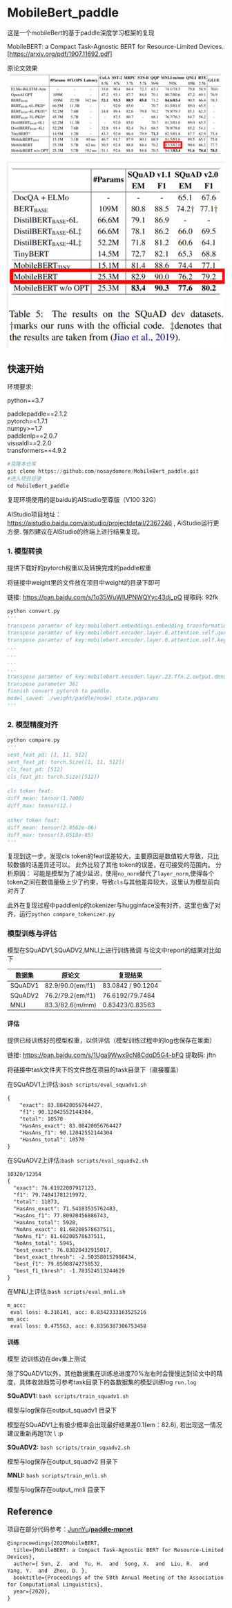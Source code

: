 # MobileBert_paddle
这是一个mobileBert的基于paddle深度学习框架的复现

MobileBERT: a Compact Task-Agnostic BERT for Resource-Limited Devices.
[https://arxiv.org/pdf/1907.11692.pdf]

原论文效果
![glue](img/mobilebert_glue.png)
![squad](img/mobilebert_squad.png)

## 快速开始
环境要求:

python==3.7

paddlepaddle==2.1.2\
pytorch==1.7.1\
numpy>=1.7\
paddlenlp==2.0.7\
visualdl==2.2.0\
transformers==4.9.2

```python
#克隆本仓库
git clone https://github.com/nosaydomore/MobileBert_paddle.git
#进入项目目录
cd MobileBert_paddle
```

复现环境使用的是baidu的AIStudio至尊版（V100 32G）

AIStudio项目地址：https://aistudio.baidu.com/aistudio/projectdetail/2367246 , AiStudio运行更方便. 强烈建议在AIStudio的终端上进行结果复现。

### 1. 模型转换

提供下载好的pytorch权重以及转换完成的paddle权重

将链接中weight里的文件放在项目中weight的目录下即可

链接: https://pan.baidu.com/s/1o35WuWIUPNWQYyc43dj_pQ 提取码: 92fk

```python
python convert.py
'''
transpose paramter of key:mobilebert.embeddings.embedding_transformation.weight
transpose paramter of key:mobilebert.encoder.layer.0.attention.self.query.weight
transpose paramter of key:mobilebert.encoder.layer.0.attention.self.key.weight
...
...
...
...
transpose paramter of key:mobilebert.encoder.layer.23.ffn.2.output.dense.weight
transpose parameter 361
finnish convert pytorch to paddle.
model_saved: ./weight/paddle/model_state.pdparams
'''

```

### 2. 模型精度对齐

```python
python compare.py
'''
sent_feat_pd: [1, 11, 512]
sent_feat_pt: torch.Size([1, 11, 512])
cls_feat_pd: [512]
cls_feat_pt: torch.Size([512])

cls token feat:
diff_mean: tensor(1.7400)
diff_max: tensor(12.)

other token feat:
diff_mean: tensor(2.8562e-06)
diff_max: tensor(3.0518e-05)
'''
```
复现到这一步，发现cls token的feat误差较大，主要原因是数值较大导致，只比较数值的话差异还可以。
此外比较了其他 token的误差，在可接受的范围内。
分析原因：
可能是模型为了减少延迟，使用`no_norm`替代了`layer_norm`,使得各个token之间在数值量级上少了约束，导致`cls`与其他差异较大，这里认为模型前向对齐了

此外在复现过程中paddlenlp的tokenizer与hugginface没有对齐，这里也做了对齐，运行`python compare_tokenizer.py`

### 模型训练与评估

模型在SQuADV1,SQuADV2,MNLI上进行训练微调
与论文中report的结果对比如下

| 数据集  | 原论文           | 复现结果          |
| ------- | ---------------- | ----------------- |
| SQuADV1 | 82.9/90.0(em/f1) | 83.0842 / 90.1204 |
| SQuADV2 | 76.2/79.2(em/f1) | 76.6192/79.7484   |
| MNLI    | 83.3/82.6(m/mm)  | 0.83423/0.83563   |


#### 评估

提供已经训练好的模型权重，以供评估（模型训练过程中的log也保存在里面）

链接: https://pan.baidu.com/s/1Uga9Wwx9cN8CdqD5G4-bFQ 提取码: jftn 

将链接中task文件夹下的文件放在项目的task目录下（直接覆盖）

在SQuADV1上评估:`bash scripts/eval_squadv1.sh`

```
{
    "exact": 83.08420056764427,
    "f1": 90.12042552144304,
    "total": 10570
    "HasAns_exact": 83.08420056764427
    "HasAns_f1": 90.12042552144304
    "HasAns_total": 10570
}
```

在SQuADV2上评估:`bash scripts/eval_squadv2.sh`

```
10320/12354
{
  "exact": 76.61922007917123,
  "f1": 79.74841781219972,
  "total": 11873,
  "HasAns_exact": 71.54183535762483,
  "HasAns_f1": 77.80920456886743,
  "HasAns_total": 5928,
  "NoAns_exact": 81.68208578637511,
  "NoAns_f1": 81.68208578637511,
  "NoAns_total": 5945,
  "best_exact": 76.83820432915017,
  "best_exact_thresh": -2.503580152988434,
  "best_f1": 79.85988742758532,
  "best_f1_thresh": -1.783524513244629
}
```

在MNLI上评估:`bash scripts/eval_mnli.sh`

```
m_acc:
 eval loss: 0.316141, acc: 0.8342333163525216 
mm_acc:
 eval loss: 0.475563, acc: 0.8356387306753458
```

#### 训练

模型 边训练边在dev集上测试

除了SQuADV1以外，其他数据集在训练总进度70%左右时会慢慢达到论文中的精度，具体收敛趋势可参考task目录下的各数据集的模型训练log `run.log`

**SQuADV1:** 
`bash scripts/train_squadv1.sh`

模型与log保存在output_squadv1 目录下

模型在SQuADV1上有极少概率会出现最好结果差0.1(em：82.8), 若出现这一情况建议重新再跑1次 \\ :p

**SQuADV2:** 
`bash scripts/train_squadv2.sh`

模型与log保存在output_squadv2 目录下

**MNLI:**
`bash scripts/train_mnli.sh`

模型与log保存在output_mnli 目录下



## Reference

项目在部分代码参考：[JunnYu](https://github.com/JunnYu)/**[paddle-mpnet](https://github.com/JunnYu/paddle-mpnet)**


```
@inproceedings{2020MobileBERT,
  title={MobileBERT: a Compact Task-Agnostic BERT for Resource-Limited Devices},
  author={ Sun, Z.  and  Yu, H.  and  Song, X.  and  Liu, R.  and  Yang, Y.  and  Zhou, D. },
  booktitle={Proceedings of the 58th Annual Meeting of the Association for Computational Linguistics},
  year={2020},
}
```